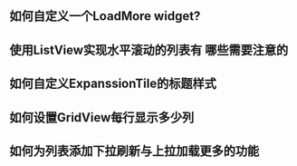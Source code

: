 ## 如何自定义一个LoadMore widget?
## 使用ListView实现水平滚动的列表有 哪些需要注意的
## 如何自定义ExpanssionTile的标题样式
## 如何设置GridView每行显示多少列
## 如何为列表添加下拉刷新与上拉加载更多的功能
